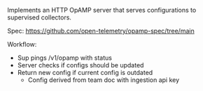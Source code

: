 Implements an HTTP OpAMP server that serves configurations to supervised
collectors.

Spec: https://github.com/open-telemetry/opamp-spec/tree/main

Workflow:

- Sup pings /v1/opamp with status
- Server checks if configs should be updated
- Return new config if current config is outdated
  - Config derived from team doc with ingestion api key
